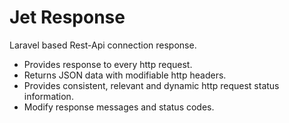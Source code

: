 # Jet Response

Laravel based Rest-Api connection response.
+ Provides response to every http request.
+ Returns JSON data with modifiable http headers.
+ Provides consistent, relevant and dynamic http request status information.
+ Modify response messages and status codes.
